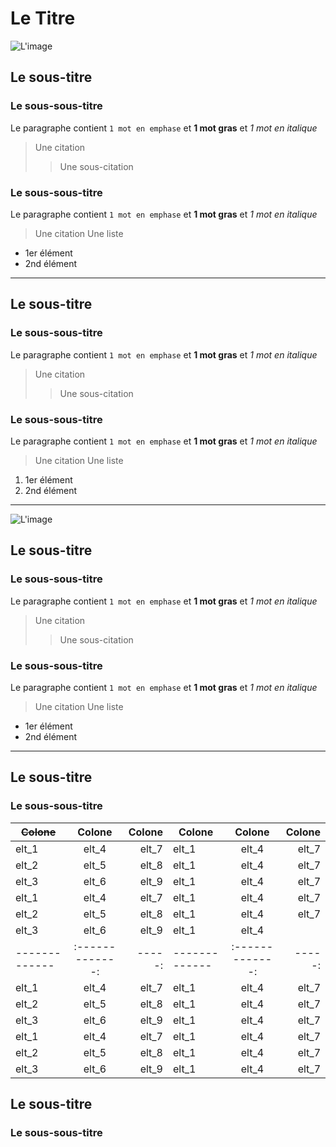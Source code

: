 # Le Titre
![L'image](lien_de_l_image)
## Le sous-titre
### Le sous-sous-titre
Le paragraphe contient `1 mot en emphase` et **1 mot gras** et *1 mot en italique*
> Une citation
>
> > Une sous-citation
### Le sous-sous-titre
Le paragraphe contient `1 mot en emphase` et **1 mot gras** et *1 mot en italique*
> Une citation
Une liste
- 1er élément
- 2nd élément
---
## Le sous-titre
### Le sous-sous-titre
Le paragraphe contient `1 mot en emphase` et **1 mot gras** et *1 mot en italique*
> Une citation
>
> > Une sous-citation
### Le sous-sous-titre
Le paragraphe contient `1 mot en emphase` et **1 mot gras** et *1 mot en italique*
> Une citation
Une liste
1. 1er élément
2. 2nd élément
___
![L'image](lien_de_l_image)
## Le sous-titre
### Le sous-sous-titre
Le paragraphe contient `1 mot en emphase` et **1 mot gras** et *1 mot en italique*
> Une citation
>
> > Une sous-citation
### Le sous-sous-titre
Le paragraphe contient `1 mot en emphase` et **1 mot gras** et *1 mot en italique*
> Une citation
Une liste
- 1er élément
- 2nd élément
***
## Le sous-titre
### Le sous-sous-titre
| ~~Colone~~ | Colone | Colone | Colone | Colone | Colone |
| ------------- |:-------------:| -----:| ------------- |:-------------:| -----:|
| elt_1 | elt_4 | elt_7 | elt_1 | elt_4 | elt_7 |
| elt_2 | elt_5 | elt_8 | elt_1 | elt_4 | elt_7 |
| elt_3 | elt_6 | elt_9 | elt_1 | elt_4 | elt_7 |
| elt_1 | elt_4 | elt_7 | elt_1 | elt_4 | elt_7 |
| elt_2 | elt_5 | elt_8 | elt_1 | elt_4 | elt_7 |
| elt_3 | elt_6 | elt_9 | elt_1 | elt_4 | | ~~Colone~~ | Colone | Colone | Colone | Colone | Colone |
| ------------- |:-------------:| -----:| ------------- |:-------------:| -----:|
| elt_1 | elt_4 | elt_7 | elt_1 | elt_4 | elt_7 |
| elt_2 | elt_5 | elt_8 | elt_1 | elt_4 | elt_7 |
| elt_3 | elt_6 | elt_9 | elt_1 | elt_4 | elt_7 |
| elt_1 | elt_4 | elt_7 | elt_1 | elt_4 | elt_7 |
| elt_2 | elt_5 | elt_8 | elt_1 | elt_4 | elt_7 |
| elt_3 | elt_6 | elt_9 | elt_1 | elt_4 | elt_7 ||
## Le sous-titre
### Le sous-sous-titre
